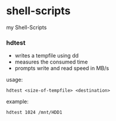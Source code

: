 shell-scripts
=============

my Shell-Scripts

### hdtest
* writes a tempfile using dd
* measures the consumed time
* prompts write and read speed in MB/s
 

usage:

   `hdtest <size-of-tempfile> <destination>`


example:

   `hdtest 1024 /mnt/HDD1`
